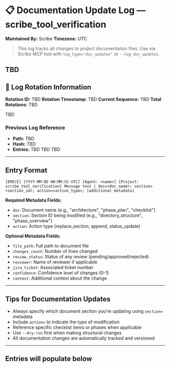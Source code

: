 # 📋 Documentation Update Log — scribe_tool_verification
**Maintained By:** Scribe
**Timezone:** UTC

> This log tracks all changes to project documentation files. Use via Scribe MCP tool with `log_type="doc_updates"` or `--log doc_updates`.

TBD
---

## 🔄 Log Rotation Information
**Rotation ID:** TBD
**Rotation Timestamp:** TBD
**Current Sequence:** TBD
**Total Rotations:** TBD

TBD
### Previous Log Reference
- **Path:** TBD
- **Hash:** TBD
- **Entries:** TBD
TBD
TBD

---

## Entry Format
```
[EMOJI] [YYYY-MM-DD HH:MM:SS UTC] [Agent: <name>] [Project: scribe_tool_verification] Message text | doc=<doc_name>; section=<section_id>; action=<action_type>; [additional metadata]
```

**Required Metadata Fields:**
- `doc`: Document name (e.g., "architecture", "phase_plan", "checklist")
- `section`: Section ID being modified (e.g., "directory_structure", "phase_overview")
- `action`: Action type (replace_section, append, status_update)

**Optional Metadata Fields:**
- `file_path`: Full path to document file
- `changes_count`: Number of lines changed
- `review_status`: Status of any review (pending/approved/rejected)
- `reviewer`: Name of reviewer if applicable
- `jira_ticket`: Associated ticket number
- `confidence`: Confidence level of changes (0-1)
- `context`: Additional context about the change

---

## Tips for Documentation Updates
- Always specify which document section you're updating using `section=` metadata
- Include `action=` to indicate the type of modification
- Reference specific checklist items or phases when applicable
- Use `--dry-run` first when making structural changes
- All documentation changes are automatically tracked and versioned

---

## Entries will populate below